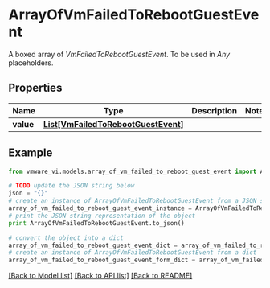 # ArrayOfVmFailedToRebootGuestEvent

A boxed array of *VmFailedToRebootGuestEvent*. To be used in *Any* placeholders. 

## Properties
Name | Type | Description | Notes
------------ | ------------- | ------------- | -------------
**value** | [**List[VmFailedToRebootGuestEvent]**](VmFailedToRebootGuestEvent.md) |  | 

## Example

```python
from vmware_vi.models.array_of_vm_failed_to_reboot_guest_event import ArrayOfVmFailedToRebootGuestEvent

# TODO update the JSON string below
json = "{}"
# create an instance of ArrayOfVmFailedToRebootGuestEvent from a JSON string
array_of_vm_failed_to_reboot_guest_event_instance = ArrayOfVmFailedToRebootGuestEvent.from_json(json)
# print the JSON string representation of the object
print ArrayOfVmFailedToRebootGuestEvent.to_json()

# convert the object into a dict
array_of_vm_failed_to_reboot_guest_event_dict = array_of_vm_failed_to_reboot_guest_event_instance.to_dict()
# create an instance of ArrayOfVmFailedToRebootGuestEvent from a dict
array_of_vm_failed_to_reboot_guest_event_form_dict = array_of_vm_failed_to_reboot_guest_event.from_dict(array_of_vm_failed_to_reboot_guest_event_dict)
```
[[Back to Model list]](../README.md#documentation-for-models) [[Back to API list]](../README.md#documentation-for-api-endpoints) [[Back to README]](../README.md)


